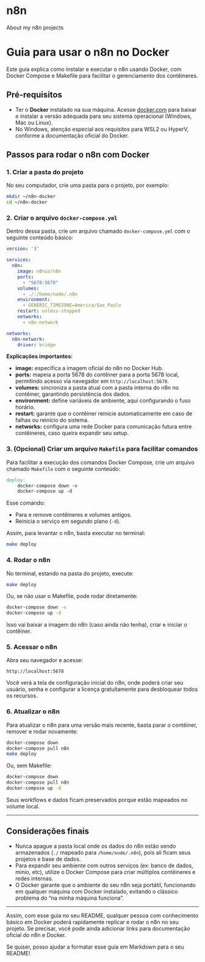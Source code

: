 # n8n
About my n8n projects

# Guia para usar o n8n no Docker

Este guia explica como instalar e executar o n8n usando Docker, com Docker Compose e Makefile para facilitar o gerenciamento dos contêineres.

## Pré-requisitos

- Ter o **Docker** instalado na sua máquina. Acesse [docker.com](https://docker.com) para baixar e instalar a versão adequada para seu sistema operacional (Windows, Mac ou Linux).
- No Windows, atenção especial aos requisitos para WSL2 ou HyperV, conforme a documentação oficial do Docker.

## Passos para rodar o n8n com Docker

### 1. Criar a pasta do projeto

No seu computador, crie uma pasta para o projeto, por exemplo:

```bash
mkdir ~/n8n-docker
cd ~/n8n-docker
```

### 2. Criar o arquivo `docker-compose.yml`

Dentro dessa pasta, crie um arquivo chamado `docker-compose.yml` com o seguinte conteúdo básico:

```yaml
version: '3'

services:
  n8n:
    image: n8nio/n8n
    ports:
      - "5678:5678"
    volumes:
      - ./:/home/node/.n8n
    environment:
      - GENERIC_TIMEZONE=America/Sao_Paulo
    restart: unless-stopped
    networks:
      - n8n-network

networks:
  n8n-network:
    driver: bridge
```

**Explicações importantes:**

- **image:** especifica a imagem oficial do n8n no Docker Hub.
- **ports:** mapeia a porta 5678 do contêiner para a porta 5678 local, permitindo acesso via navegador em `http://localhost:5678`.
- **volumes:** sincroniza a pasta atual com a pasta interna do n8n no contêiner, garantindo persistência dos dados.
- **environment:** define variáveis de ambiente, aqui configurando o fuso horário.
- **restart:** garante que o contêiner reinicie automaticamente em caso de falhas ou reinício do sistema.
- **networks:** configura uma rede Docker para comunicação futura entre contêineres, caso queira expandir seu setup.

### 3. (Opcional) Criar um arquivo `Makefile` para facilitar comandos

Para facilitar a execução dos comandos Docker Compose, crie um arquivo chamado `Makefile` com o seguinte conteúdo:

```makefile
deploy:
	docker-compose down -v
	docker-compose up -d
```

Esse comando:

- Para e remove contêineres e volumes antigos.
- Reinicia o serviço em segundo plano (`-d`).

Assim, para levantar o n8n, basta executar no terminal:

```bash
make deploy
```

### 4. Rodar o n8n

No terminal, estando na pasta do projeto, execute:

```bash
make deploy
```

Ou, se não usar o Makefile, pode rodar diretamente:

```bash
docker-compose down -v
docker-compose up -d
```

Isso vai baixar a imagem do n8n (caso ainda não tenha), criar e iniciar o contêiner.

### 5. Acessar o n8n

Abra seu navegador e acesse:

```
http://localhost:5678
```

Você verá a tela de configuração inicial do n8n, onde poderá criar seu usuário, senha e configurar a licença gratuitamente para desbloquear todos os recursos.

### 6. Atualizar o n8n

Para atualizar o n8n para uma versão mais recente, basta parar o contêiner, remover e rodar novamente:

```bash
docker-compose down
docker-compose pull n8n
make deploy
```

Ou, sem Makefile:

```bash
docker-compose down
docker-compose pull n8n
docker-compose up -d
```

Seus workflows e dados ficam preservados porque estão mapeados no volume local.

---

## Considerações finais

- Nunca apague a pasta local onde os dados do n8n estão sendo armazenados (`./` mapeado para `/home/node/.n8n`), pois ali ficam seus projetos e base de dados.
- Para expandir seu ambiente com outros serviços (ex: banco de dados, minio, etc), utilize o Docker Compose para criar múltiplos contêineres e redes internas.
- O Docker garante que o ambiente do seu n8n seja portátil, funcionando em qualquer máquina com Docker instalado, evitando o clássico problema do “na minha máquina funciona”.

---

Assim, com esse guia no seu README, qualquer pessoa com conhecimento básico em Docker poderá rapidamente replicar e rodar o n8n no seu projeto. Se precisar, você pode ainda adicionar links para documentação oficial do n8n e Docker.

Se quiser, posso ajudar a formatar esse guia em Markdown para o seu README!
